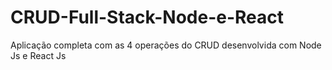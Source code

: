 # CRUD-Full-Stack-Node-e-React
Aplicação completa com as 4 operações do CRUD desenvolvida com Node Js e React Js

